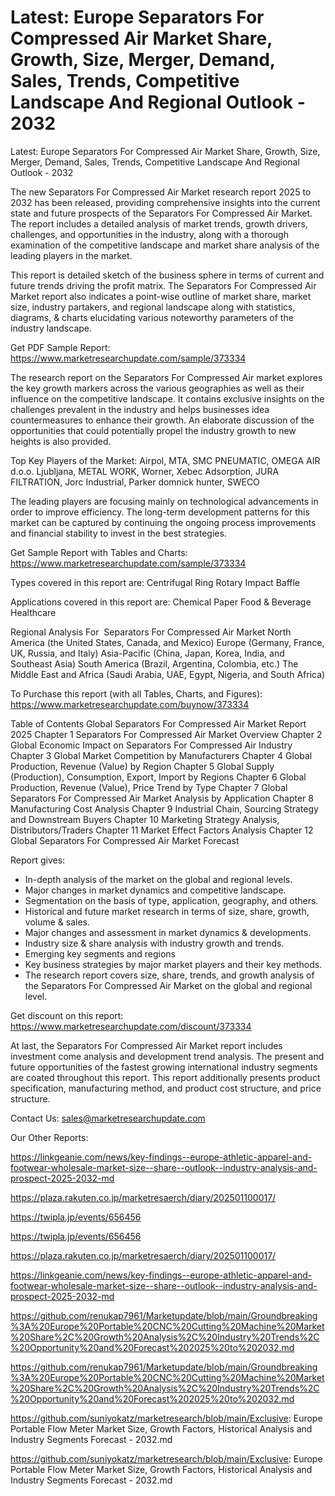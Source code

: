 # Latest: Europe Separators For Compressed Air Market Share, Growth, Size, Merger, Demand, Sales, Trends, Competitive Landscape And Regional Outlook - 2032

Latest: Europe Separators For Compressed Air Market Share, Growth, Size, Merger, Demand, Sales, Trends, Competitive Landscape And Regional Outlook - 2032

The new Separators For Compressed Air Market research report 2025 to 2032 has been released, providing comprehensive insights into the current state and future prospects of the Separators For Compressed Air Market. The report includes a detailed analysis of market trends, growth drivers, challenges, and opportunities in the industry, along with a thorough examination of the competitive landscape and market share analysis of the leading players in the market.

This report is detailed sketch of the business sphere in terms of current and future trends driving the profit matrix. The Separators For Compressed Air Market report also indicates a point-wise outline of market share, market size, industry partakers, and regional landscape along with statistics, diagrams, & charts elucidating various noteworthy parameters of the industry landscape.

Get PDF Sample Report: https://www.marketresearchupdate.com/sample/373334

The research report on the Separators For Compressed Air market explores the key growth markers across the various geographies as well as their influence on the competitive landscape. It contains exclusive insights on the challenges prevalent in the industry and helps businesses idea countermeasures to enhance their growth. An elaborate discussion of the opportunities that could potentially propel the industry growth to new heights is also provided.

Top Key Players of the Market:
Airpol, MTA, SMC PNEUMATIC, OMEGA AIR d.o.o. Ljubljana, METAL WORK, Worner, Xebec Adsorption, JURA FILTRATION, Jorc Industrial, Parker domnick hunter, SWECO


The leading players are focusing mainly on technological advancements in order to improve efficiency. The long-term development patterns for this market can be captured by continuing the ongoing process improvements and financial stability to invest in the best strategies.

Get Sample Report with Tables and Charts: https://www.marketresearchupdate.com/sample/373334

Types covered in this report are:
Centrifugal
Ring Rotary
Impact Baffle


Applications covered in this report are:
Chemical
Paper
Food & Beverage
Healthcare


Regional Analysis For  Separators For Compressed Air Market
North America (the United States, Canada, and Mexico)
Europe (Germany, France, UK, Russia, and Italy)
Asia-Pacific (China, Japan, Korea, India, and Southeast Asia)
South America (Brazil, Argentina, Colombia, etc.)
The Middle East and Africa (Saudi Arabia, UAE, Egypt, Nigeria, and South Africa)

To Purchase this report (with all Tables, Charts, and Figures): https://www.marketresearchupdate.com/buynow/373334

Table of Contents
Global Separators For Compressed Air Market Report 2025
Chapter 1 Separators For Compressed Air Market Overview
Chapter 2 Global Economic Impact on Separators For Compressed Air Industry
Chapter 3 Global Market Competition by Manufacturers
Chapter 4 Global Production, Revenue (Value) by Region
Chapter 5 Global Supply (Production), Consumption, Export, Import by Regions
Chapter 6 Global Production, Revenue (Value), Price Trend by Type
Chapter 7 Global Separators For Compressed Air Market Analysis by Application
Chapter 8 Manufacturing Cost Analysis
Chapter 9 Industrial Chain, Sourcing Strategy and Downstream Buyers
Chapter 10 Marketing Strategy Analysis, Distributors/Traders
Chapter 11 Market Effect Factors Analysis
Chapter 12 Global Separators For Compressed Air Market Forecast

Report gives:

- In-depth analysis of the market on the global and regional levels.
- Major changes in market dynamics and competitive landscape.
- Segmentation on the basis of type, application, geography, and others.
- Historical and future market research in terms of size, share, growth, volume & sales.
- Major changes and assessment in market dynamics & developments.
- Industry size & share analysis with industry growth and trends.
- Emerging key segments and regions
- Key business strategies by major market players and their key methods.
- The research report covers size, share, trends, and growth analysis of the Separators For Compressed Air Market on the global and regional level.

Get discount on this report: https://www.marketresearchupdate.com/discount/373334

At last, the Separators For Compressed Air Market report includes investment come analysis and development trend analysis. The present and future opportunities of the fastest growing international industry segments are coated throughout this report. This report additionally presents product specification, manufacturing method, and product cost structure, and price structure.

Contact Us:
sales@marketresearchupdate.com

Our Other Reports:

https://linkgeanie.com/news/key-findings--europe-athletic-apparel-and-footwear-wholesale-market-size--share--outlook--industry-analysis-and-prospect-2025-2032-md

https://plaza.rakuten.co.jp/marketresaerch/diary/202501100017/

https://twipla.jp/events/656456

https://twipla.jp/events/656456

https://plaza.rakuten.co.jp/marketresaerch/diary/202501100017/

https://linkgeanie.com/news/key-findings--europe-athletic-apparel-and-footwear-wholesale-market-size--share--outlook--industry-analysis-and-prospect-2025-2032-md

https://github.com/renukap7961/Marketupdate/blob/main/Groundbreaking%3A%20Europe%20Portable%20CNC%20Cutting%20Machine%20Market%20Share%2C%20Growth%20Analysis%2C%20Industry%20Trends%2C%20Opportunity%20and%20Forecast%202025%20to%202032.md

https://github.com/renukap7961/Marketupdate/blob/main/Groundbreaking%3A%20Europe%20Portable%20CNC%20Cutting%20Machine%20Market%20Share%2C%20Growth%20Analysis%2C%20Industry%20Trends%2C%20Opportunity%20and%20Forecast%202025%20to%202032.md

https://github.com/suniyokatz/marketresearch/blob/main/Exclusive: Europe Portable Flow Meter Market Size, Growth Factors, Historical Analysis and Industry Segments Forecast - 2032.md

https://github.com/suniyokatz/marketresearch/blob/main/Exclusive: Europe Portable Flow Meter Market Size, Growth Factors, Historical Analysis and Industry Segments Forecast - 2032.md
